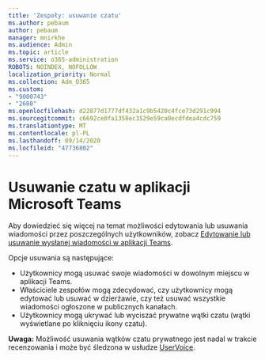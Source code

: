 ```yaml
---
title: 'Zespoły: usuwanie czatu'
ms.author: pebaum
author: pebaum
manager: mnirkhe
ms.audience: Admin
ms.topic: article
ms.service: o365-administration
ROBOTS: NOINDEX, NOFOLLOW
localization_priority: Normal
ms.collection: Adm_O365
ms.custom:
- "9000743"
- "2680"
ms.openlocfilehash: d22877d1777df432a1c9b5420c4fce73d291c994
ms.sourcegitcommit: c6692ce0fa1358ec3529e59ca0ecdfdea4cdc759
ms.translationtype: MT
ms.contentlocale: pl-PL
ms.lasthandoff: 09/14/2020
ms.locfileid: "47736802"
---
```

# <a name="delete-a-chat-in-microsoft-teams"></a>Usuwanie czatu w aplikacji Microsoft Teams

Aby dowiedzieć się więcej na temat możliwości edytowania lub usuwania wiadomości przez poszczególnych użytkowników, zobacz [Edytowanie lub usuwanie wysłanej wiadomości w aplikacji Teams](https://support.office.com/article/5f1fe604-a900-4a07-b8b7-8cf70ed6b263). 

Opcje usuwania są następujące:

- Użytkownicy mogą usuwać swoje wiadomości w dowolnym miejscu w aplikacji Teams.
- Właściciele zespołów mogą zdecydować, czy użytkownicy mogą edytować lub usuwać w dzierżawie, czy też usuwać wszystkie wiadomości ogłoszone w publicznych kanałach.
- Użytkownicy mogą ukrywać lub wyciszać prywatne wątki czatu (wątki wyświetlane po kliknięciu ikony czatu).

**Uwaga:** Możliwość usuwania wątków czatu prywatnego jest nadal w trakcie recenzowania i może być śledzona w usłudze [UserVoice](https://microsoftteams.uservoice.com/forums/555103-public/suggestions/33535006-delete-private-chat-threads). 